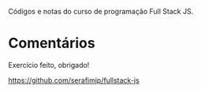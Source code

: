 Códigos e notas do curso de programação Full Stack JS.

# Comentários

Exercício feito, obrigado!

https://github.com/serafimjp/fullstack-js
